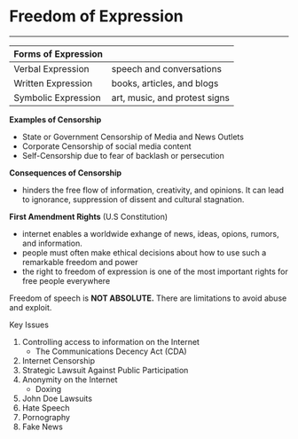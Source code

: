 # Freedom of Expression
---

| Forms of Expression |                               |
| ------------------- | ----------------------------- |
| Verbal Expression   | speech and conversations      |
| Written Expression  | books, articles, and blogs    |
| Symbolic Expression | art, music, and protest signs |
**Examples of Censorship**
- State or Government Censorship of Media and News Outlets
- Corporate Censorship of social media content
- Self-Censorship due to fear of backlash or persecution

**Consequences of Censorship**
- hinders the free flow of information, creativity, and opinions. It can lead to ignorance, suppression of dissent and cultural stagnation.

**First Amendment Rights** (U.S Constitution)
- internet enables a worldwide exhange of news, ideas, opions, rumors, and information.
- people must often make ethical decisions about how to use such a remarkable freedom and power
- the right to freedom of expression is one of the most important rights for free people everywhere

Freedom of speech is **NOT ABSOLUTE.** There are limitations to avoid abuse and exploit.


Key Issues
1. Controlling access to information on the Internet
	- The Communications Decency Act (CDA)
2. Internet Censorship
3. Strategic Lawsuit Against Public Participation
4. Anonymity on the Internet
	- Doxing
5. John Doe Lawsuits
6. Hate Speech
7. Pornography
8. Fake News

   